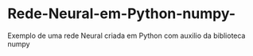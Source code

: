 # Rede-Neural-em-Python-numpy-
Exemplo de uma rede Neural criada em Python com auxilio da biblioteca numpy
